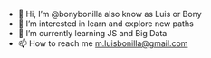 - 👋 Hi, I’m @bonybonilla also know as Luis or Bony
- 👀 I’m interested in learn and explore new paths
- 🌱 I’m currently learning JS and Big Data
- 📫 How to reach me m.luisbonilla@gmail.com
